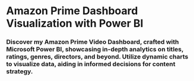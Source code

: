 # Amazon Prime Dashboard Visualization with Power BI
### Discover my Amazon Prime Video Dashboard, crafted with Microsoft Power BI, showcasing in-depth analytics on titles, ratings, genres, directors, and beyond. Utilize dynamic charts to visualize data, aiding in informed decisions for content strategy.
